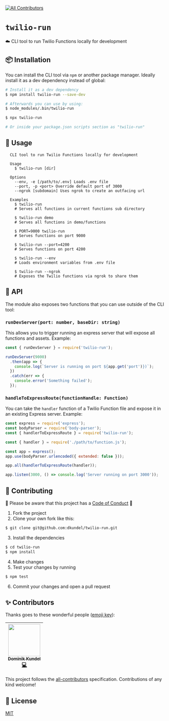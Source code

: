 [![All Contributors](https://img.shields.io/badge/all_contributors-1-orange.svg?style=flat-square)](#contributors)

# `twilio-run`

☁️ CLI tool to run Twilio Functions locally for development

## 📦 Installation

You can install the CLI tool via `npm` or another package manager. Ideally install it as a dev dependency instead of global:

```bash
# Install it as a dev dependency
$ npm install twilio-run --save-dev

# Afterwards you can use by using:
$ node_modules/.bin/twilio-run

$ npx twilio-run

# Or inside your package.json scripts section as "twilio-run"
```

## 📖 Usage

```
  CLI tool to run Twilio Functions locally for development

  Usage
    $ twilio-run [dir]

  Options
    --env, -e [/path/to/.env] Loads .env file
    --port, -p <port> Override default port of 3000
    --ngrok [subdomain] Uses ngrok to create an outfacing url

  Examples
    $ twilio-run
    # Serves all functions in current functions sub directory

    $ twilio-run demo
    # Serves all functions in demo/functions

    $ PORT=9000 twilio-run
    # Serves functions on port 9000

    $ twilio-run --port=4200
    # Serves functions on port 4200

    $ twilio-run --env
    # Loads environment variables from .env file

    $ twilio-run --ngrok
    # Exposes the Twilio functions via ngrok to share them
```

## 🔬 API

The module also exposes two functions that you can use outside of the CLI tool:

### `runDevServer(port: number, baseDir: string)`

This allows you to trigger running an express server that will expose all functions and assets. Example:

```js
const { runDevServer } = require('twilio-run');

runDevServer(9000)
  .then(app => {
    console.log(`Server is running on port ${app.get('port')})`);
  })
  .catch(err => {
    console.error('Something failed');
  });
```

### `handleToExpressRoute(functionHandle: Function)`

You can take the `handler` function of a Twilio Function file and expose it in an existing Express server. Example:

```js
const express = require('express');
const bodyParser = require('body-parser');
const { handlerToExpressRoute } = require('twilio-run');

const { handler } = require('./path/to/function.js');

const app = express();
app.use(bodyParser.urlencoded({ extended: false }));

app.all(handlerToExpressRoute(handler));

app.listen(3000, () => console.log('Server running on port 3000'));
```

## 💞 Contributing

💖 Please be aware that this project has a [Code of Conduct](CODE_OF_CONDUCT.md) 💖

1.  Fork the project
2.  Clone your own fork like this:

```bash
$ git clone git@github.com:dkundel/twilio-run.git
```

3.  Install the dependencies

```bash
$ cd twilio-run
$ npm install
```

4.  Make changes
5.  Test your changes by running

```bash
$ npm test
```

6.  Commit your changes and open a pull request

## ✨ Contributors

Thanks goes to these wonderful people ([emoji key](https://github.com/kentcdodds/all-contributors#emoji-key)):

<!-- ALL-CONTRIBUTORS-LIST:START - Do not remove or modify this section -->
<!-- prettier-ignore -->
| [<img src="https://avatars3.githubusercontent.com/u/1505101?v=4" width="100px;"/><br /><sub><b>Dominik Kundel</b></sub>](https://dkundel.com)<br />[💻](https://github.com/dkundel/twilio-run/commits?author=dkundel "Code") |
| :---: |

<!-- ALL-CONTRIBUTORS-LIST:END -->

This project follows the [all-contributors](https://github.com/kentcdodds/all-contributors) specification. Contributions of any kind welcome!

## 📜 License

[MIT](LICENSE)
